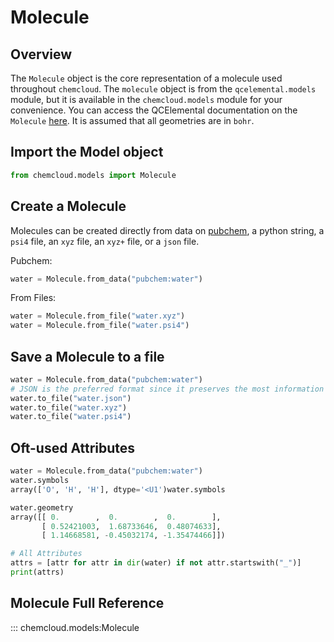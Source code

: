 # Molecule

## Overview

The `Molecule` object is the core representation of a molecule used throughout `chemcloud`. The `molecule` object is from the `qcelemental.models` module, but it is available in the `chemcloud.models` module for your convenience. You can access the QCElemental documentation on the `Molecule` [here](http://docs.qcarchive.molssi.org/projects/QCElemental/en/stable/model_molecule.html). It is assumed that all geometries are in `bohr`.

## Import the Model object

```python
from chemcloud.models import Molecule
```

## Create a Molecule

Molecules can be created directly from data on [pubchem](https://pubchem.ncbi.nlm.nih.gov), a python string, a `psi4` file, an `xyz` file, an `xyz+` file, or a `json` file.

Pubchem:

```python
water = Molecule.from_data("pubchem:water")
```

From Files:

```python
water = Molecule.from_file("water.xyz")
water = Molecule.from_file("water.psi4")
```

## Save a Molecule to a file

```python
water = Molecule.from_data("pubchem:water")
# JSON is the preferred format since it preserves the most information
water.to_file("water.json")
water.to_file("water.xyz")
water.to_file("water.psi4")
```

## Oft-used Attributes

```python
water = Molecule.from_data("pubchem:water")
water.symbols
array(['O', 'H', 'H'], dtype='<U1')water.symbols

water.geometry
array([[ 0.        ,  0.        ,  0.        ],
       [ 0.52421003,  1.68733646,  0.48074633],
       [ 1.14668581, -0.45032174, -1.35474466]])

# All Attributes
attrs = [attr for attr in dir(water) if not attr.startswith("_")]
print(attrs)
```

## Molecule Full Reference

::: chemcloud.models:Molecule
